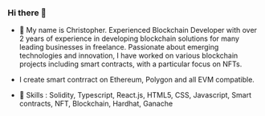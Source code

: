 ### Hi there 👋

- 🔭 My name is Christopher. Experienced Blockchain Developer with over 2 years of experience in developing blockchain solutions for many leading businesses in freelance. 
  Passionate about emerging technologies and innovation, I have worked on various blockchain projects including smart contracts, with a particular focus on NFTs.

- I create smart contrract on Ethereum, Polygon and all EVM compatible.

- 👋 Skills : Solidity, Typescript, React.js, HTML5, CSS, Javascript, Smart contracts, NFT, Blockchain, Hardhat, Ganache





